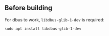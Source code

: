 ## Before building

For dbus to work, `libdbus-glib-1-dev` is required:

```
sudo apt install libdbus-glib-1-dev
```